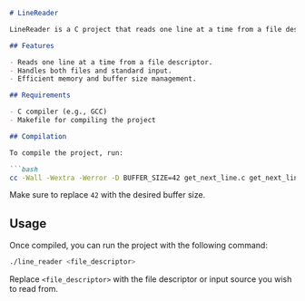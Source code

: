 ```markdown
# LineReader

LineReader is a C project that reads one line at a time from a file descriptor. It efficiently manages memory and buffer sizes, handling both files and standard input.

## Features

- Reads one line at a time from a file descriptor.
- Handles both files and standard input.
- Efficient memory and buffer size management.

## Requirements

- C compiler (e.g., GCC)
- Makefile for compiling the project

## Compilation

To compile the project, run:

```bash
cc -Wall -Wextra -Werror -D BUFFER_SIZE=42 get_next_line.c get_next_line_utils.c -o line_reader
```

Make sure to replace `42` with the desired buffer size.

## Usage

Once compiled, you can run the project with the following command:

```bash
./line_reader <file_descriptor>
```

Replace `<file_descriptor>` with the file descriptor or input source you wish to read from.
